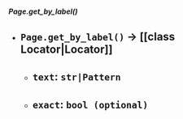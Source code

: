 ##### Page.get_by_label()
- `Page.get_by_label()` -> [[class Locator|Locator]]
	- 
	- `text`: `str|Pattern`
		- 
	- `exact`: `bool (optional)`
		- 
